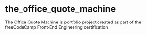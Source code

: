 # the_office_quote_machine
The Office Quote Machine is portfolio project created as part of the freeCodeCamp Front-End Engineering certification
